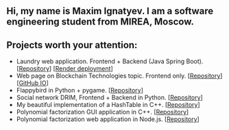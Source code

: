 ## Hi, my name is Maxim Ignatyev. I am a software engineering student from MIREA, Moscow.
## Projects worth your attention:
- Laundry web application. Frontend + Backend (Java Spring Boot). [[Repository](https://github.com/Maks3410/laundry-coursework)] [[Render deployment](https://coursework-latest.onrender.com)]
- Web page on Blockchain Technologies topic. Frontend only. [[Repository](https://github.com/Maks3410/Maks3410.github.io)] [[GitHub IO](https://maks3410.github.io)]
- Flappybird in Python + pygame. [[Repository](https://github.com/Maks3410/flappybird)]
- Social network DRIM, Frontend + Backend in Python. [[Repository](https://github.com/Maks3410/DRIM-social-network)]
- My beautiful implementation of a HashTable in C++. [[Repository](https://github.com/Maks3410/HashTable)]
- Polynomial factorization GUI application in C++. [[Repository](https://github.com/Maks3410/polynomials)]
- Polynomial factorization web application in Node.js. [[Repository](https://github.com/Maks3410/web-factorizator)]
